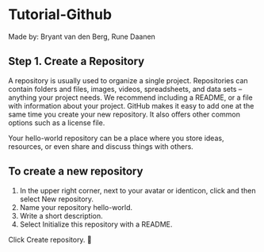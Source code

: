 # Tutorial-Github
Made by: Bryant van den Berg, Rune Daanen


## Step 1. Create a Repository
A repository is usually used to organize a single project. Repositories can contain folders and files, images, videos, spreadsheets, and data sets – anything your project needs. We recommend including a README, or a file with information about your project. GitHub makes it easy to add one at the same time you create your new repository. It also offers other common options such as a license file.

Your hello-world repository can be a place where you store ideas, resources, or even share and discuss things with others.

## To create a new repository

1. In the upper right corner, next to your avatar or identicon, click  and then select New repository.
2. Name your repository hello-world.
3. Write a short description.
4. Select Initialize this repository with a README.

[logo]: https://github.com/adam-p/markdown-here/raw/master/src/common/images/icon48.png "Logo Title Text 2"

Click Create repository. :tada:
